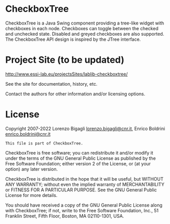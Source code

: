 # CheckboxTree
CheckboxTree is a Java Swing component providing a tree-like widget with checkboxes in each node. Checkboxes can toggle between the checked and unchecked state. Disabled and greyed checkboxes are also supported. The CheckboxTree API design is inspired by the JTree interface.

# Project Site (to be updated)
http://www.essi-lab.eu/projectsSites/lablib-checkboxtree/

See the site for documentation, history, etc.

Contact the authors for other information and/or licensing options.

# License
Copyright 2007-2022 Lorenzo Bigagli <lorenzo.bigagli@cnr.it>, Enrico Boldrini <enrico.boldrini@cnr.it>

    This file is part of CheckboxTree.

CheckboxTree is free software; you can redistribute it and/or modify it under
 the terms of the GNU General Public License as published by the Free Software
  Foundation; either version 2 of the License, or (at your option) any later version.

CheckboxTree is distributed in the hope that it will be useful, but WITHOUT
 ANY WARRANTY; without even the implied warranty of MERCHANTABILITY or FITNESS
  FOR A PARTICULAR PURPOSE. See the GNU General Public License for more details.
  
You should have received a copy of the GNU General Public License along with
 CheckboxTree; if not, write to the Free Software Foundation, Inc., 51 
 Franklin Street, Fifth Floor, Boston, MA 02110-1301, USA.
 
